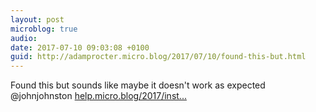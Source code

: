 ```yaml
---
layout: post
microblog: true
audio: 
date: 2017-07-10 09:03:08 +0100
guid: http://adamprocter.micro.blog/2017/07/10/found-this-but.html
---
```

Found this but sounds like maybe it doesn't work as expected @johnjohnston [help.micro.blog/2017/inst...](http://help.micro.blog/2017/instagram/)
